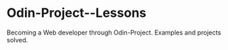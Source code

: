 # Odin-Project--Lessons
Becoming a Web developer through Odin-Project. Examples and projects solved.
